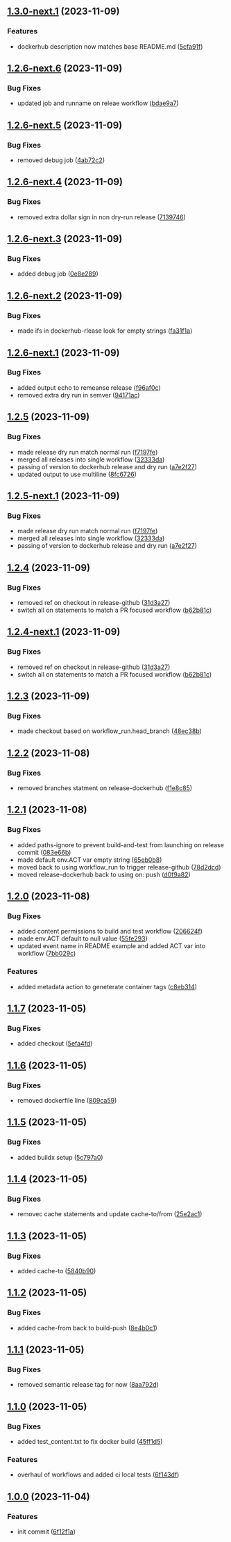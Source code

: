 ## [1.3.0-next.1](https://github.com/Johnny-Knighten/dockerhub-plus-semver-ci-test/compare/1.2.6-next.6...1.3.0-next.1) (2023-11-09)


### Features

* dockerhub description now matches base README.md ([5cfa91f](https://github.com/Johnny-Knighten/dockerhub-plus-semver-ci-test/commit/5cfa91fee9f4d082437942c5953d37026cc1c577))

## [1.2.6-next.6](https://github.com/Johnny-Knighten/dockerhub-plus-semver-ci-test/compare/1.2.6-next.5...1.2.6-next.6) (2023-11-09)


### Bug Fixes

* updated job and runname on releae workflow ([bdae9a7](https://github.com/Johnny-Knighten/dockerhub-plus-semver-ci-test/commit/bdae9a7b9c9749b5e78a646ed67458a5eb431c4d))

## [1.2.6-next.5](https://github.com/Johnny-Knighten/dockerhub-plus-semver-ci-test/compare/1.2.6-next.4...1.2.6-next.5) (2023-11-09)


### Bug Fixes

* removed debug job ([4ab72c2](https://github.com/Johnny-Knighten/dockerhub-plus-semver-ci-test/commit/4ab72c2155fde8ba5975ceabfcadc340bd59afa9))

## [1.2.6-next.4](https://github.com/Johnny-Knighten/dockerhub-plus-semver-ci-test/compare/1.2.6-next.3...1.2.6-next.4) (2023-11-09)


### Bug Fixes

* removed extra dollar sign in non dry-run release ([7139746](https://github.com/Johnny-Knighten/dockerhub-plus-semver-ci-test/commit/7139746c1956d47c940ca700da609cee1c7bf4d2))

## [1.2.6-next.3](https://github.com/Johnny-Knighten/dockerhub-plus-semver-ci-test/compare/1.2.6-next.2...1.2.6-next.3) (2023-11-09)


### Bug Fixes

* added debug job ([0e8e289](https://github.com/Johnny-Knighten/dockerhub-plus-semver-ci-test/commit/0e8e289eb118e0d04f777f0ff1b1329786b0b789))

## [1.2.6-next.2](https://github.com/Johnny-Knighten/dockerhub-plus-semver-ci-test/compare/1.2.6-next.1...1.2.6-next.2) (2023-11-09)


### Bug Fixes

* made ifs in dockerhub-rlease look for empty strings ([fa31f1a](https://github.com/Johnny-Knighten/dockerhub-plus-semver-ci-test/commit/fa31f1a3ae361a179472d1b82a2ac826332dc690))

## [1.2.6-next.1](https://github.com/Johnny-Knighten/dockerhub-plus-semver-ci-test/compare/1.2.5...1.2.6-next.1) (2023-11-09)


### Bug Fixes

* added output echo to remeanse release ([f96af0c](https://github.com/Johnny-Knighten/dockerhub-plus-semver-ci-test/commit/f96af0cfb23ce44fab3eecbda225161e1adbaad3))
* removed extra dry run in semver ([94171ac](https://github.com/Johnny-Knighten/dockerhub-plus-semver-ci-test/commit/94171ac624a76daa980de0dca5669f1745248fbd))

## [1.2.5](https://github.com/Johnny-Knighten/dockerhub-plus-semver-ci-test/compare/1.2.4...1.2.5) (2023-11-09)


### Bug Fixes

* made release dry run match normal run ([f7197fe](https://github.com/Johnny-Knighten/dockerhub-plus-semver-ci-test/commit/f7197fe043f67b284aeecc66b19dd613ffc262d9))
* merged all releases into single workflow ([32333da](https://github.com/Johnny-Knighten/dockerhub-plus-semver-ci-test/commit/32333da382ddf74f34b1800434f421544f88cde1))
* passing of version to dockerhub release and dry run ([a7e2f27](https://github.com/Johnny-Knighten/dockerhub-plus-semver-ci-test/commit/a7e2f27270a064741f7f4b6bef54c0f480efb040))
* updated output to use multiline ([8fc6726](https://github.com/Johnny-Knighten/dockerhub-plus-semver-ci-test/commit/8fc6726575555ee0929ba562643c844f44e69a72))

## [1.2.5-next.1](https://github.com/Johnny-Knighten/dockerhub-plus-semver-ci-test/compare/1.2.4...1.2.5-next.1) (2023-11-09)


### Bug Fixes

* made release dry run match normal run ([f7197fe](https://github.com/Johnny-Knighten/dockerhub-plus-semver-ci-test/commit/f7197fe043f67b284aeecc66b19dd613ffc262d9))
* merged all releases into single workflow ([32333da](https://github.com/Johnny-Knighten/dockerhub-plus-semver-ci-test/commit/32333da382ddf74f34b1800434f421544f88cde1))
* passing of version to dockerhub release and dry run ([a7e2f27](https://github.com/Johnny-Knighten/dockerhub-plus-semver-ci-test/commit/a7e2f27270a064741f7f4b6bef54c0f480efb040))

## [1.2.4](https://github.com/Johnny-Knighten/dockerhub-plus-semver-ci-test/compare/1.2.3...1.2.4) (2023-11-09)


### Bug Fixes

* removed ref on checkout in release-github ([31d3a27](https://github.com/Johnny-Knighten/dockerhub-plus-semver-ci-test/commit/31d3a27f6132a249488c137352c201cb27670cd9))
* switch all on statements to match a PR focused workflow ([b62b81c](https://github.com/Johnny-Knighten/dockerhub-plus-semver-ci-test/commit/b62b81c81c7a5559b159de739ec41354320c374b))

## [1.2.4-next.1](https://github.com/Johnny-Knighten/dockerhub-plus-semver-ci-test/compare/1.2.3...1.2.4-next.1) (2023-11-09)


### Bug Fixes

* removed ref on checkout in release-github ([31d3a27](https://github.com/Johnny-Knighten/dockerhub-plus-semver-ci-test/commit/31d3a27f6132a249488c137352c201cb27670cd9))
* switch all on statements to match a PR focused workflow ([b62b81c](https://github.com/Johnny-Knighten/dockerhub-plus-semver-ci-test/commit/b62b81c81c7a5559b159de739ec41354320c374b))

## [1.2.3](https://github.com/Johnny-Knighten/dockerhub-plus-semver-ci-test/compare/1.2.2...1.2.3) (2023-11-09)


### Bug Fixes

* made checkout based on workflow_run.head_branch ([48ec38b](https://github.com/Johnny-Knighten/dockerhub-plus-semver-ci-test/commit/48ec38b8177d569bad1c07cbccbfa7f51b00da20))

## [1.2.2](https://github.com/Johnny-Knighten/dockerhub-plus-semver-ci-test/compare/1.2.1...1.2.2) (2023-11-08)


### Bug Fixes

* removed branches statment on release-dockerhub ([f1e8c85](https://github.com/Johnny-Knighten/dockerhub-plus-semver-ci-test/commit/f1e8c85ffa876e0b57e18476a273618a980cc328))

## [1.2.1](https://github.com/Johnny-Knighten/dockerhub-plus-semver-ci-test/compare/1.2.0...1.2.1) (2023-11-08)


### Bug Fixes

* added paths-ignore to prevent build-and-test from launching on release commit ([083e66b](https://github.com/Johnny-Knighten/dockerhub-plus-semver-ci-test/commit/083e66b95905f1243142aecffb1acc7763d91489))
* made default env.ACT var empty string ([65eb0b8](https://github.com/Johnny-Knighten/dockerhub-plus-semver-ci-test/commit/65eb0b89aaa76aac3147ef6b47ec3c13d12380a3))
* moved back to using workflow_run to trigger release-github ([78d2dcd](https://github.com/Johnny-Knighten/dockerhub-plus-semver-ci-test/commit/78d2dcd813b6cac80e2d28eb26c5a7b47c659cbc))
* moved release-dockerhub back to using on: push ([d0f9a82](https://github.com/Johnny-Knighten/dockerhub-plus-semver-ci-test/commit/d0f9a82eb93dbd166fad30d6a6c35cc2ef17d726))

## [1.2.0](https://github.com/Johnny-Knighten/dockerhub-plus-semver-ci-test/compare/1.1.7...1.2.0) (2023-11-08)


### Bug Fixes

* added content permissions to build and test workflow ([206624f](https://github.com/Johnny-Knighten/dockerhub-plus-semver-ci-test/commit/206624fdefdef9f5ce857704d15e68b574ab2afb))
* made env.ACT default to null value ([55fe293](https://github.com/Johnny-Knighten/dockerhub-plus-semver-ci-test/commit/55fe2937639b73106c8caaa9d750571698fe6733))
* updated event name in README example and added ACT var into workflow ([7bb029c](https://github.com/Johnny-Knighten/dockerhub-plus-semver-ci-test/commit/7bb029cf090d27873257b20671cd836b2c8f052f))


### Features

* added metadata action to geneterate container tags ([c8eb314](https://github.com/Johnny-Knighten/dockerhub-plus-semver-ci-test/commit/c8eb314520552007db32d38e6388149ff38f2dae))

## [1.1.7](https://github.com/Johnny-Knighten/dockerhub-plus-semver-ci-test/compare/1.1.6...1.1.7) (2023-11-05)


### Bug Fixes

* added checkout ([5efa4fd](https://github.com/Johnny-Knighten/dockerhub-plus-semver-ci-test/commit/5efa4fd6cf552f39156c27df99eec9f7db707e22))

## [1.1.6](https://github.com/Johnny-Knighten/dockerhub-plus-semver-ci-test/compare/1.1.5...1.1.6) (2023-11-05)


### Bug Fixes

* removed dockerfile line ([809ca59](https://github.com/Johnny-Knighten/dockerhub-plus-semver-ci-test/commit/809ca597e0bf72b3e40c8b2f51e0a98a6cad387e))

## [1.1.5](https://github.com/Johnny-Knighten/dockerhub-plus-semver-ci-test/compare/1.1.4...1.1.5) (2023-11-05)


### Bug Fixes

* added buildx setup ([5c797a0](https://github.com/Johnny-Knighten/dockerhub-plus-semver-ci-test/commit/5c797a0fda9478841cfe49dcfde41fce699a7f4a))

## [1.1.4](https://github.com/Johnny-Knighten/dockerhub-plus-semver-ci-test/compare/1.1.3...1.1.4) (2023-11-05)


### Bug Fixes

* removec cache statements and update cache-to/from ([25e2ac1](https://github.com/Johnny-Knighten/dockerhub-plus-semver-ci-test/commit/25e2ac1a98f46fc5d1e5971ee971d278a3ad0e7f))

## [1.1.3](https://github.com/Johnny-Knighten/dockerhub-plus-semver-ci-test/compare/1.1.2...1.1.3) (2023-11-05)


### Bug Fixes

* added cache-to ([5840b90](https://github.com/Johnny-Knighten/dockerhub-plus-semver-ci-test/commit/5840b901bcc276d84157b55cbb921735c45bf3eb))

## [1.1.2](https://github.com/Johnny-Knighten/dockerhub-plus-semver-ci-test/compare/1.1.1...1.1.2) (2023-11-05)


### Bug Fixes

* added cache-from back to build-push ([8e4b0c1](https://github.com/Johnny-Knighten/dockerhub-plus-semver-ci-test/commit/8e4b0c150a2cfa3a1470b4a84232126a7a4d8116))

## [1.1.1](https://github.com/Johnny-Knighten/dockerhub-plus-semver-ci-test/compare/1.1.0...1.1.1) (2023-11-05)


### Bug Fixes

* removed semantic release tag for now ([8aa792d](https://github.com/Johnny-Knighten/dockerhub-plus-semver-ci-test/commit/8aa792dfe445dd2f735ff84d2577478df9f2e2df))

## [1.1.0](https://github.com/Johnny-Knighten/dockerhub-plus-semver-ci-test/compare/1.0.0...1.1.0) (2023-11-05)


### Bug Fixes

* added test_content.txt to fix docker build ([45ff1d5](https://github.com/Johnny-Knighten/dockerhub-plus-semver-ci-test/commit/45ff1d5e7083f51a17c137212424f8dba5c16235))


### Features

* overhaul of workflows and added ci local tests ([6f143df](https://github.com/Johnny-Knighten/dockerhub-plus-semver-ci-test/commit/6f143df23f1ec9940f22448689031f1345577815))

## [1.0.0](https://github.com/Johnny-Knighten/dockerhub-plus-semver-ci-test/compare/...1.0.0) (2023-11-04)


### Features

* init commit ([6f12f1a](https://github.com/Johnny-Knighten/dockerhub-plus-semver-ci-test/commit/6f12f1a6f202377dbe38ab04c46bf12f5a374c41))
